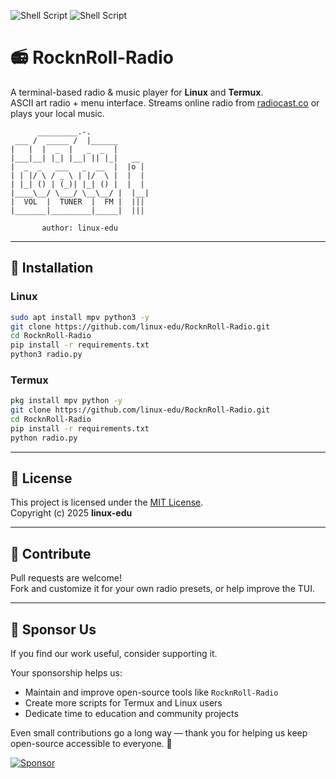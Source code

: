 ![Shell Script](https://img.shields.io/badge/RocknRoll-blue.svg) 
![Shell Script](https://img.shields.io/badge/linux--edu-red.svg)

# 📻 RocknRoll-Radio

A terminal-based radio & music player for **Linux** and **Termux**.  
ASCII art radio + menu interface. Streams online radio from [radiocast.co](https://radiocast.co) or plays your local music.

```
      _________.-.
 ___ /  _____ /  |______
|   |  |  _  |   _  _  |
|___|__| |_| |__| || |_|   __
|  _  _   ___   _  __  |  |o |
| | |/ \ / _ \ | |/  \ |  |  |
| |_| () | (_)| |_| () |  |  |
|____\__/ \___/ \__\__/ |  |__|
|  VOL  |  TUNER  |  FM |  |||
|_______|_________|_____|  |||

       author: linux-edu
```

---

## 🚀 Installation

### Linux
```bash
sudo apt install mpv python3 -y
git clone https://github.com/linux-edu/RocknRoll-Radio.git
cd RocknRoll-Radio
pip install -r requirements.txt
python3 radio.py
```

### Termux
```bash
pkg install mpv python -y
git clone https://github.com/linux-edu/RocknRoll-Radio.git
cd RocknRoll-Radio
pip install -r requirements.txt
python radio.py
```

---

## 📄 License
This project is licensed under the [MIT License](LICENSE).  
Copyright (c) 2025 **linux-edu**

---

## 🙌 Contribute
Pull requests are welcome!  
Fork and customize it for your own radio presets, or help improve the TUI.

---

## 💖 Sponsor Us
If you find our work useful, consider supporting it.  

Your sponsorship helps us:
- Maintain and improve open-source tools like `RocknRoll-Radio`
- Create more scripts for Termux and Linux users
- Dedicate time to education and community projects

Even small contributions go a long way — thank you for helping us keep open-source accessible to everyone. 🙏

[![Sponsor](https://img.shields.io/badge/sponsor-%E2%9D%A4-lightgrey?logo=github)](https://github.com/sponsors/linux-edu)
